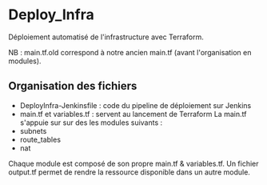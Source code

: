 # Deploy_Infra
Déploiement automatisé de l'infrastructure avec Terraform.

NB : main.tf.old correspond à notre ancien main.tf (avant l'organisation en modules).

## Organisation des fichiers
- DeployInfra-Jenkinsfile : code du pipeline de déploiement sur Jenkins
- main.tf et variables.tf : servent au lancement de Terraform
La main.tf s'appuie sur sur des les modules suivants : 
- subnets
- route_tables
- nat 

Chaque module est composé de son propre main.tf & variables.tf. 
Un fichier output.tf permet de rendre la ressource disponible dans un autre module.
